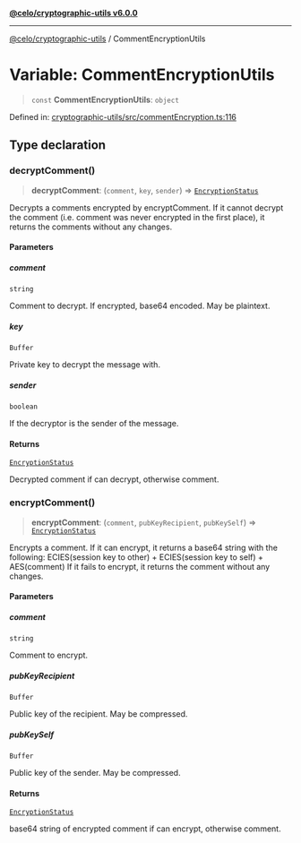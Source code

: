 [**@celo/cryptographic-utils v6.0.0**](../README.md)

***

[@celo/cryptographic-utils](../globals.md) / CommentEncryptionUtils

# Variable: CommentEncryptionUtils

> `const` **CommentEncryptionUtils**: `object`

Defined in: [cryptographic-utils/src/commentEncryption.ts:116](https://github.com/celo-org/developer-tooling/blob/master/packages/sdk/cryptographic-utils/src/commentEncryption.ts#L116)

## Type declaration

### decryptComment()

> **decryptComment**: (`comment`, `key`, `sender`) => [`EncryptionStatus`](../interfaces/EncryptionStatus.md)

Decrypts a comments encrypted by encryptComment. If it cannot decrypt the comment (i.e. comment was
never encrypted in the first place), it returns the comments without any changes.

#### Parameters

##### comment

`string`

Comment to decrypt. If encrypted, base64 encoded. May be plaintext.

##### key

`Buffer`

Private key to decrypt the message with.

##### sender

`boolean`

If the decryptor is the sender of the message.

#### Returns

[`EncryptionStatus`](../interfaces/EncryptionStatus.md)

Decrypted comment if can decrypt, otherwise comment.

### encryptComment()

> **encryptComment**: (`comment`, `pubKeyRecipient`, `pubKeySelf`) => [`EncryptionStatus`](../interfaces/EncryptionStatus.md)

Encrypts a comment. If it can encrypt, it returns a base64 string with the following:
   ECIES(session key to other) + ECIES(session key to self) + AES(comment)
If it fails to encrypt, it returns the comment without any changes.

#### Parameters

##### comment

`string`

Comment to encrypt.

##### pubKeyRecipient

`Buffer`

Public key of the recipient. May be compressed.

##### pubKeySelf

`Buffer`

Public key of the sender. May be compressed.

#### Returns

[`EncryptionStatus`](../interfaces/EncryptionStatus.md)

base64 string of encrypted comment if can encrypt, otherwise comment.
